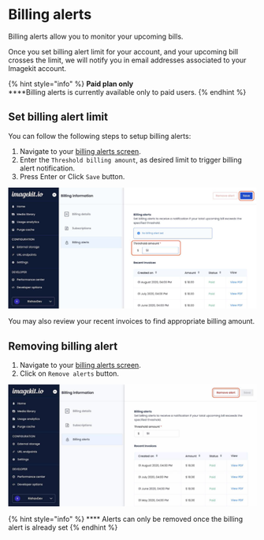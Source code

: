 # Billing alerts

Billing alerts allow you to monitor your upcoming bills.

Once you set billing alert limit for your account, and your upcoming bill crosses the limit, we will notify you in email addresses associated to your Imagekit account.


{% hint style="info" %}
**Paid plan only**\
****Billing alerts is currently available only to paid users.
{% endhint %}

## Set billing alert limit

You can follow the following steps to setup billing alerts:

1. Navigate to your [billing alerts screen](https://imagekit.io/dashboard/billing/alerts).
2. Enter the `Threshold billing amount`, as desired limit to trigger billing alert notification.
3. Press Enter or Click `Save` button.

![set-billing-alert-screenshot](<../.gitbook/assets/set-billing-alert.jpg>)

You may also review your recent invoices to find appropriate billing amount.

## Removing billing alert

1. Navigate to your [billing alerts screen](https://imagekit.io/dashboard/billing/alerts).
2. Click on `Remove alerts` button.

![remove-billing-alert-screenshot](<../.gitbook/assets/remove-billing-alert.jpg>)

{% hint style="info" %}
**** Alerts can only be removed once the billing alert is already set
{% endhint %}
